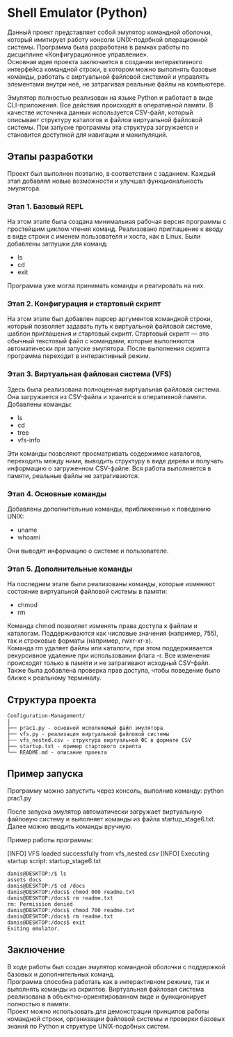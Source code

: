 # Shell Emulator (Python)

Данный проект представляет собой эмулятор командной оболочки, который имитирует работу консоли UNIX-подобной операционной системы. Программа была разработана в рамках работы по дисциплине «Конфигурационное управление».  
Основная идея проекта заключается в создании интерактивного интерфейса командной строки, в котором можно выполнять базовые команды, работать с виртуальной файловой системой и управлять элементами внутри неё, не затрагивая реальные файлы на компьютере.

Эмулятор полностью реализован на языке Python и работает в виде CLI-приложения. Все действия происходят в оперативной памяти. В качестве источника данных используется CSV-файл, который описывает структуру каталогов и файлов виртуальной файловой системы. При запуске программы эта структура загружается и становится доступной для навигации и манипуляций.

## Этапы разработки

Проект был выполнен поэтапно, в соответствии с заданием. Каждый этап добавлял новые возможности и улучшал функциональность эмулятора.

### Этап 1. Базовый REPL

На этом этапе была создана минимальная рабочая версия программы с простейшим циклом чтения команд. Реализовано приглашение к вводу в виде строки с именем пользователя и хоста, как в Linux. Были добавлены заглушки для команд:
- ls  
- cd  
- exit  

Программа уже могла принимать команды и реагировать на них.

### Этап 2. Конфигурация и стартовый скрипт

На этом этапе был добавлен парсер аргументов командной строки, который позволяет задавать путь к виртуальной файловой системе, шаблон приглашения и стартовый скрипт. Стартовый скрипт — это обычный текстовый файл с командами, которые выполняются автоматически при запуске эмулятора. После выполнения скрипта программа переходит в интерактивный режим.

### Этап 3. Виртуальная файловая система (VFS)

Здесь была реализована полноценная виртуальная файловая система. Она загружается из CSV-файла и хранится в оперативной памяти.  
Добавлены команды:
- ls  
- cd  
- tree  
- vfs-info  

Эти команды позволяют просматривать содержимое каталогов, переходить между ними, выводить структуру в виде дерева и получать информацию о загруженном CSV-файле. Вся работа выполняется в памяти, реальные файлы не затрагиваются.

### Этап 4. Основные команды

Добавлены дополнительные команды, приближенные к поведению UNIX:
- uname  
- whoami  

Они выводят информацию о системе и пользователе.

### Этап 5. Дополнительные команды

На последнем этапе были реализованы команды, которые изменяют состояние виртуальной файловой системы в памяти:
- chmod  
- rm  

Команда chmod позволяет изменять права доступа к файлам и каталогам. Поддерживаются как числовые значения (например, 755), так и строковые форматы (например, rwxr-xr-x).  
Команда rm удаляет файлы или каталоги, при этом поддерживается рекурсивное удаление при использовании флага -r. Все изменения происходят только в памяти и не затрагивают исходный CSV-файл.  
Также была добавлена проверка прав доступа, чтобы поведение было ближе к реальному терминалу.

## Структура проекта
```
Configuration-Management/
│
├── prac1.py - основной исполняемый файл эмулятора
├── vfs.py - реализация виртуальной файловой системы
├── vfs_nested.csv - структура виртуальной ФС в формате CSV
├── startup.txt - пример стартового скрипта
└── README.md - описание проекта
```

## Пример запуска

Программу можно запустить через консоль, выполнив команду:
python prac1.py


После запуска эмулятор автоматически загружает виртуальную файловую систему и выполняет команды из файла startup_stage6.txt.  
Далее можно вводить команды вручную.

Пример работы программы:

[INFO] VFS loaded successfully from vfs_nested.csv
[INFO] Executing startup script: startup_stage6.txt
```
danis@DESKTOP:/$ ls
assets docs
danis@DESKTOP:/$ cd /docs
danis@DESKTOP:/docs$ chmod 000 readme.txt
danis@DESKTOP:/docs$ rm readme.txt
rm: Permission denied
danis@DESKTOP:/docs$ chmod 700 readme.txt
danis@DESKTOP:/docs$ rm readme.txt
danis@DESKTOP:/docs$ exit
Exiting emulator.
```

## Заключение

В ходе работы был создан эмулятор командной оболочки с поддержкой базовых и дополнительных команд.  
Программа способна работать как в интерактивном режиме, так и выполнять команды из скриптов. Виртуальная файловая система реализована в объектно-ориентированном виде и функционирует полностью в памяти.  
Проект можно использовать для демонстрации принципов работы командной строки, организации файловой системы и проверки базовых знаний по Python и структуре UNIX-подобных систем.


